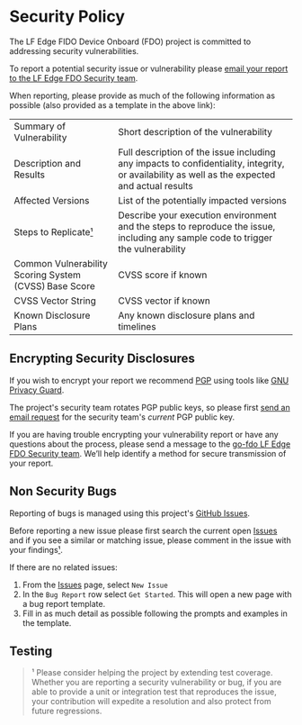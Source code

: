 # Security Policy

The LF Edge FIDO Device Onboard (FDO) project is committed to addressing security vulnerabilities.

To report a potential security issue or vulnerability please [email your report to the LF Edge FDO Security team](mailto:FDO-Security@lists.lfedge.org?subject=%5Bgo-fdo%5D%20Security%20Vulnerability&body=Summary%20of%20Vulnerability%3A%0A%0ADescription%20and%20Results%3A%0A%0AAffected%20Versions%3A%0A%0ASteps%20to%20Replicate%3A%0A%0ACommon%20Vulnerability%20Scoring%20System%20%28CVSS%29%20Base%20Score%3A%0A%0ACVSS%20Vector%20String%3A%0A%0AKnown%20Disclosure%20Plans%3A%0A).

When reporting, please provide as much of the following information as possible (also provided as a template in the above link):

|                                                       |                                                                                                                                               |
| ----------------------------------------------------- | --------------------------------------------------------------------------------------------------------------------------------------------- |
| Summary of Vulnerability                              | Short description of the vulnerability                                                                                                        |
| Description and Results                               | Full description of the issue including any impacts to confidentiality, integrity, or availability as well as the expected and actual results |
| Affected Versions                                     | List of the potentially impacted versions                                                                                                     |
| Steps to Replicate[¹](#testing)                       | Describe your execution environment and the steps to reproduce the issue, including any sample code to trigger the vulnerability              |
| Common Vulnerability Scoring System (CVSS) Base Score | CVSS score if known                                                                                                                           |
| CVSS Vector String                                    | CVSS vector if known                                                                                                                          |
| Known Disclosure Plans                                | Any known disclosure plans and timelines                                                                                                      |

## Encrypting Security Disclosures

If you wish to encrypt your report we recommend [PGP](https://en.wikipedia.org/wiki/Pretty_Good_Privacy) using tools like [GNU Privacy Guard](https://gnupg.org).

The project's security team rotates PGP public keys, so please first [send an email request](mailto:FDO-Security@lists.lfedge.org?subject=%5Bgo-fdo%5D%20Public%20Key%20Request&body=Please%20send%20the%20current%20security%20report%20PGP%20public%20key%2E) for the security team's _current_ PGP public key.

If you are having trouble encrypting your vulnerability report or have any questions about the process, please send a message to the [go-fdo LF Edge FDO Security team](mailto:FDO-Security@lists.lfedge.org?subject=%5Bgo-fdo%5D%20Help%20Needed). We’ll help identify a method for secure transmission of your report.

## Non Security Bugs

Reporting of bugs is managed using this project's [GitHub Issues](https://github.com/timelybite/go-fdo/issues).

Before reporting a new issue please first search the current open [Issues](https://github.com/timelybite/go-fdo/issues) and if you see a similar or matching issue, please comment in the issue with your findings[¹](#testing).

If there are no related issues:

1. From the [Issues](https://github.com/timelybite/go-fdo/issues) page, select `New Issue`
2. In the `Bug Report` row select `Get Started`. This will open a new page with a bug report template.
3. Fill in as much detail as possible following the prompts and examples in the template.

## Testing

> ¹ Please consider helping the project by extending test coverage. Whether you are reporting a security vulnerability or bug, if you are able to provide a unit or integration test that reproduces the issue, your contribution will expedite a resolution and also protect from future regressions.
